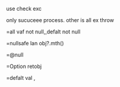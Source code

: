 

use check exc

only sucuceee process. other is all ex throw 

=all vaf not null,,defalt not null

=nullsafe lan     obj?.mth()

=@null

=Option retobj

=defalt val ,